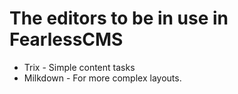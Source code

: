 # The editors to be in use in FearlessCMS
- Trix - Simple content tasks
- Milkdown - For more complex layouts. 
